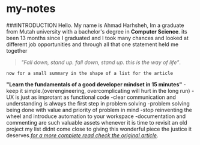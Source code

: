 # my-notes
###INTRODUCTION
Hello. My name is Ahmad Harhsheh, Im a graduate from Mutah university with a bachelor's degree in **Computer Science**. its been 13 months since I graduated and I took many chances and looked at different job opportunities and through all that one statement held me together 
>
>*"Fall down, stand up. fall down, stand up. this is the way of life"*.
>
    now for a small summary in the shape of a list for the article 
**"Learn the fundamentals of a good developer mindset in 15 minutes"**
-keep it simple.(overengineering, overcomplicating will hurt in the long run)
-UX is just as improtant as functional code
-clear communication and understanding is always the first step in problem solving
-problem solving being done with value and priority of problem in mind
-stop reinventing the wheel and introduce automation to your workspace
-documentation and commenting are such valuable assets whenever it is time to revisit an old project
my list didnt come close to giving this wonderful piece the justice it deserves.*[for a more complete read check the original article](https://www.freecodecamp.org/news/learn-the-fundamentals-of-a-good-developer-mindset-in-15-minutes-81321ab8a682/)*.